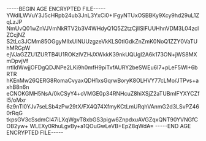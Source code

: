 -----BEGIN AGE ENCRYPTED FILE-----
YWdlLWVuY3J5cHRpb24ub3JnL3YxCi0+IFgyNTUxOSBBKy9Xcy9hd29uL1ZqLzJP
NmUvQ01wZnVJVmNkRTV2b3V4WHdyQ1Q5Z2tzCjlISlFUUHhnVDM3L04zclZCcjNZ
S2tLc3JCMm85OGgyMllxUlNUUzgzeVkKLS0tIGdkZnZmK0NoQ1ZZY0VaTUhMRGpW
ejVJaGZZU1ZURTB4U1ROKzlVZHJXWkkK39nkUQUgl2A6k173ON+jWS8MXmDpvjVf
rrtlldWwjjOFDgQDJNPe2LKi9h0mfH9piTxfAURY2beSWEu6I7+pLeF5WI+6bRTR
hKEnMw26QERG8RomaCvyaxQDH1xsGqrwBoryK8OLHVY77cLMo/JTPvs+axhB8n6n
eCNOKGMH5NsA/0kCSyY4+oVMGE0p34RNHcuZ8hiXSjZ2aTUBmIFYXYCZfI5/oMxr
6z9nTl0YJv7seLSb4zPw29tX/FX4Q74XfmyKCtLmURqhVAnmG2d3LSvPZ460rRqG
tkpsGV3cSsdmCl47iLXqWgvT8xbGS3pigw6ZnpdxuAVGZqxQNT90YVNGfCOB2yw+
WLEXy0RhuLgvBy+a1QOuGwLeVB+EpZ8qWdA=
-----END AGE ENCRYPTED FILE-----
